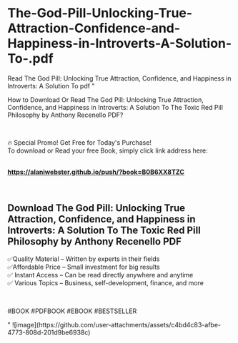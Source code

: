 # The-God-Pill-Unlocking-True-Attraction-Confidence-and-Happiness-in-Introverts-A-Solution-To-.pdf
Read The God Pill: Unlocking True Attraction, Confidence, and Happiness in Introverts: A Solution To  pdf
"<p>How to Download Or Read The God Pill: Unlocking True Attraction, Confidence, and Happiness in Introverts: A Solution To The Toxic Red Pill Philosophy by Anthony Recenello PDF?</p>
<p>&nbsp;</p>
<p>&#128293;  Special Promo! Get Free for Today's Purchase!<br />To download or Read your free Book, simply click link address here:&nbsp;<br />&nbsp;</p>
<p><a href=""https://alaniwebster.github.io/push/?book=B0B6XX8TZC""><strong>https://alaniwebster.github.io/push/?book=B0B6XX8TZC</strong></a></p>
<p>&nbsp;</p>
<h2>Download The God Pill: Unlocking True Attraction, Confidence, and Happiness in Introverts: A Solution To The Toxic Red Pill Philosophy by Anthony Recenello PDF</h2>
<p>&#x2705;Quality Material &ndash; Written by experts in their fields<br />&#x2705;Affordable Price &ndash; Small investment for big results<br />&#x2705; Instant Access &ndash; Can be read directly anywhere and anytime<br />&#x2705; Various Topics &ndash; Business, self-development, finance, and more</p>
<p>&nbsp;</p>
<p>#BOOK #PDFBOOK #EBOOK #BESTSELLER</p>
"
![image](https://github.com/user-attachments/assets/c4bd4c83-afbe-4773-808d-201d9be6938c)
